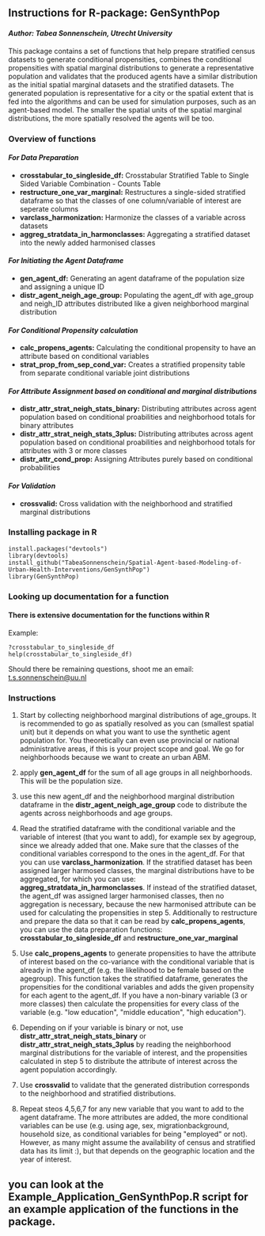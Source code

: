 ## **Instructions for R-package: GenSynthPop**
#### *Author: Tabea Sonnenschein, Utrecht University*

This package contains a set of functions that help prepare stratified census datasets to generate conditional propensities, combines the conditional propensities with spatial marginal distributions to generate a representative population and validates that the produced agents have a similar distribution as the initial spatial marginal datasets and the stratified datasets. The generated population is  representative for a city or the spatial extent that is fed into the algorithms and can be used for simulation purposes, such as an agent-based model. The smaller the spatial units of the spatial marginal distributions, the more spatially resolved the agents will be too.

### Overview of functions

#### *For Data Preparation*
* **crosstabular_to_singleside_df:** Crosstabular Stratified Table to Single Sided Variable Combination - Counts Table
* **restructure_one_var_marginal:** Restructures a single-sided stratified dataframe so that the classes of one column/variable of interest are seperate columns
* **varclass_harmonization:** Harmonize the classes of a variable across datasets 
* **aggreg_stratdata_in_harmonclasses:** Aggregating a stratified dataset into the newly added harmonised classes

#### *For Initiating the Agent Dataframe*
* **gen_agent_df:** Generating an agent dataframe of the population size and assigning a unique ID
* **distr_agent_neigh_age_group:** Populating the agent_df with age_group and neigh_ID attributes distributed like a given neighborhood marginal distribution

#### *For Conditional Propensity calculation*
* **calc_propens_agents:** Calculating the conditional propensity to have an attribute based on conditional variables
* **strat_prop_from_sep_cond_var:** Creates a stratified propensity table from separate conditional variable joint distributions

#### *For Attribute Assignment based on conditional and marginal distributions*
* **distr_attr_strat_neigh_stats_binary:** Distributing attributes across agent population based on conditional proabilities and neighborhood totals for binary attributes
* **distr_attr_strat_neigh_stats_3plus:** Distributing attributes across agent population based on conditional proabilities and neighborhood totals for attributes with 3 or more classes
* **distr_attr_cond_prop:** Assigning Attributes purely based on conditional probabilities

#### *For Validation*
* **crossvalid:** Cross validation with the neighborhood and stratified marginal distributions


### Installing package in R
	install.packages("devtools")
	library(devtools)
	install_github("TabeaSonnenschein/Spatial-Agent-based-Modeling-of-Urban-Health-Interventions/GenSynthPop")
	library(GenSynthPop)

### Looking up documentation for a function
#### There is extensive documentation for the functions within R

Example:

	?crosstabular_to_singleside_df
	help(crosstabular_to_singleside_df)

Should there be remaining questions, shoot me an email: t.s.sonnenschein@uu.nl

### Instructions

1. Start by collecting neighborhood marginal distributions of age_groups. It is recommended to go as spatially resolved as you can (smallest spatial unit) but it depends on what you want to use the synthetic agent population for. You theoretically can even use provincial or national administrative areas, if this is your project scope and goal. We go for neighborhoods because we want to  create an urban ABM.

2. apply **gen_agent_df** for the sum of all age groups in all neighborhoods. This will be the population size.

3. use this new agent_df and the neighborhood marginal distribution dataframe in the **distr_agent_neigh_age_group** code to distribute the agents across neighborhoods and age groups.

4. Read the stratified dataframe with the conditional variable and the variable of interest (that you want to add), for example sex by agegroup, since we already added that one. Make sure that the classes of the conditional variables correspond to the ones in the agent_df. For that you can use **varclass_harmonization**. If the stratified dataset has been assigned larger harmosed classes, the marginal distributions have to be aggregated, for which you can use: **aggreg_stratdata_in_harmonclasses**. If instead of the stratified dataset, the agent_df was assigned larger harmonised classes, then no aggregation is necessary, because the new harmonised attribute can be used for calculating the propensities in step 5. Additionally to restructure and prepare the data so that it can be read by **calc_propens_agents**, you can use the data preparation functions: **crosstabular_to_singleside_df** and **restructure_one_var_marginal**

5. Use **calc_propens_agents** to generate propensities to have the attribute of interest based on the co-variance with the conditional variable that is already in the agent_df (e.g. the likelihood to be female based on the agegroup). This function takes the stratified dataframe, generates the propensities for the conditional variables and adds the given propensity for each agent to the agent_df. If you have a non-binary variable (3 or more classes) then calculate the propensities for every class of the variable (e.g. "low education", "middle education", "high education").

6. Depending on if your variable is binary or not, use **distr_attr_strat_neigh_stats_binary** or **distr_attr_strat_neigh_stats_3plus** by reading the neighborhood marginal distributions for the variable of interest, and the propensities calculated in step 5 to distribute the attribute of interest across the agent population accordingly.

7. Use **crossvalid** to validate that the generated distribution corresponds to the neighborhood and stratified distributions.

8. Repeat steos 4,5,6,7 for any new variable that you want to add to the agent dataframe. The more attributes are added, the more conditional variables can be use (e.g. using age, sex, migrationbackground, household size, as conditional variables for being "employed" or not). However, as many might assume the availability of census and stratified data has its limit :), but that depends on the geographic location and the year of interest.


## you can look at the Example_Application_GenSynthPop.R script for an example application of the functions in the package.